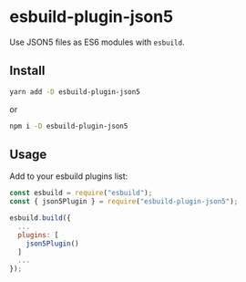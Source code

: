 # esbuild-plugin-json5

Use JSON5 files as ES6 modules with `esbuild`.

## Install

```sh
yarn add -D esbuild-plugin-json5
```

or

```sh
npm i -D esbuild-plugin-json5
```

## Usage

Add to your esbuild plugins list:

```js
const esbuild = require("esbuild");
const { json5Plugin } = require("esbuild-plugin-json5");

esbuild.build({
  ...
  plugins: [
    json5Plugin()
  ]
  ...
});
```
